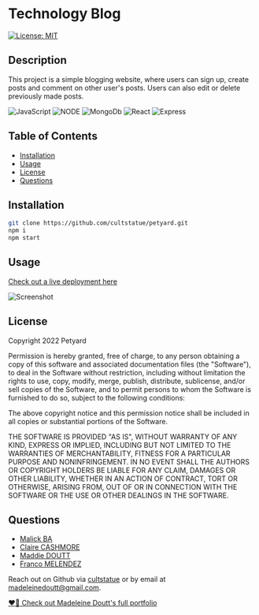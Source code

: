  # Technology Blog
 [![License: MIT](https://img.shields.io/badge/License-MIT-yellow.svg)](https://opensource.org/licenses/MIT)

  ## Description
  This project is a simple blogging website, where users can sign up, create posts and comment on other user's posts. Users can also edit or delete previously made posts.
  
![JavaScript](https://img.shields.io/badge/javascript-%23323330.svg?style=for-the-badge&logo=javascript&logoColor=%23F7DF1E)
![NODE](https://img.shields.io/badge/Node.js-339933?style=for-the-badge&logo=nodedotjs&logoColor=white)
![MongoDb](https://img.shields.io/badge/MongoDB-4EA94B?style=for-the-badge&logo=mongodb&logoColor=white)
![React](https://img.shields.io/badge/React-20232A?style=for-the-badge&logo=react&logoColor=61DAFB)
![Express](https://img.shields.io/badge/Express.js-000000?style=for-the-badge&logo=express&logoColor=white)

  ## Table of Contents

  - [Installation](#installation)
  - [Usage](#usage)
  - [License](#license)
  - [Questions](#questions)
  

  ## Installation

   ```sh
   git clone https://github.com/cultstatue/petyard.git
   npm i
   npm start
   ```

 ## Usage
 [Check out a live deployment here](https://tranquil-brook-18159.herokuapp.com/)
 
![Screenshot](/client/src/Assets/Screenshot/screenshot.png)
  
  ## License
 Copyright 2022 Petyard

Permission is hereby granted, free of charge, to any person obtaining a copy of this software and associated documentation files (the "Software"), to deal in the Software without restriction, including without limitation the rights to use, copy, modify, merge, publish, distribute, sublicense, and/or sell copies of the Software, and to permit persons to whom the Software is furnished to do so, subject to the following conditions:

The above copyright notice and this permission notice shall be included in all copies or substantial portions of the Software.

THE SOFTWARE IS PROVIDED "AS IS", WITHOUT WARRANTY OF ANY KIND, EXPRESS OR IMPLIED, INCLUDING BUT NOT LIMITED TO THE WARRANTIES OF MERCHANTABILITY, FITNESS FOR A PARTICULAR PURPOSE AND NONINFRINGEMENT. IN NO EVENT SHALL THE AUTHORS OR COPYRIGHT HOLDERS BE LIABLE FOR ANY CLAIM, DAMAGES OR OTHER LIABILITY, WHETHER IN AN ACTION OF CONTRACT, TORT OR OTHERWISE, ARISING FROM, OUT OF OR IN CONNECTION WITH THE SOFTWARE OR THE USE OR OTHER DEALINGS IN THE SOFTWARE.

 ## Questions
- [Malick BA](https://github.com/malickbax)
- [Claire CASHMORE](https://github.com/clairecashmore17)
- [Maddie DOUTT](https://github.com/cultstatue)
- [Franco MELENDEZ](https://github.com/Alenco98)

 Reach out on Github via [cultstatue](https://github.com/cultstatue) or by email at madeleinedoutt@gmail.com.
  
 [:heart_on_fire: Check out Madeleine Doutt's full portfolio](https://cultstatue.github.io/portfolio-2.0/#/)
  
